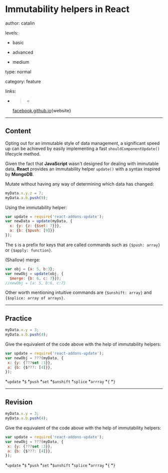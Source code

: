 # Immutability helpers in **React**
author: catalin

levels:

  - basic

  - advanced

  - medium

type: normal

category: feature

links:

  - >-
    [facebook.github.io](https://facebook.github.io/react/docs/update.html){website}

---
## Content

Opting out for an immutable style of data management, a significant speed up can be achieved by easily implementing a fast `shouldComponentUpdate()` lifecycle method.

Given the fact that **JavaScript** wasn't designed for dealing with immutable data, **React** provides an immutability helper `update()` with a  syntax inspired by **MongoDB**.

Mutate without having any way of determining which data has changed:

```javascript
myData.x.y.z = 7;
myData.a.b.push(9);
```

Using the immutability helper:
```javascript
var update = require('react-addons-update');
var newData = update(myData, {
  x: {y: {z: {$set: 7}}},
  a: {b: {$push: [9]}}
});
```
The `$` is a prefix for keys that are called commands such as `{$push: array}` or `{$apply: function}`.

(Shallow) merge:
```javascript
var obj = {a: 5, b:3};
var newObj = update(obj, {
  $merge: {b: 6, c: 7}});
//newObj = {a: 5, b:6, c:7}
```

Other worth mentioning intuitive commands are `{$unshift: array}` and `{$splice: array of arrays}`.

---
## Practice

```javascript
myData.x.y = 3;
myData.a.b.push(4);
```
Give the equivalent of the code above with the help of immutability helpers:
```javascript
var update = require('react-addons-update');
var newObj = ???(myData, {
 x: {y: {???set :3}},
 a: {b: {$???: [4]}},
});
```

*`update`
*`$`
*`push`
*`set`
*`$unshift`
*`splice`
*`arrray`
*`{`
*`}`

---
## Revision

```javascript
myData.x.y = 3;
myData.a.b.push(4);
```
Give the equivalent of the code above with the help of immutability helpers:
```javascript
var update = require('react-addons-update');
var newObj = ???(myData, {
 x: {y: {???set :3}},
 a: {b: {$???: [4]}},
});
```

*`update`
*`$`
*`push`
*`set`
*`$unshift`
*`splice`
*`arrray`
*`{`
*`}`